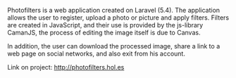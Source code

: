 Photofilters is a web application created on Laravel (5.4). The application allows the user to register, upload a photo or picture and apply filters. Filters are created in JavaScript, and their use is provided by the js-library CamanJS, the process of editing the image itself is due to Canvas.

In addition, the user can download the processed image, share a link to a web page on social networks, and also exit from his account.


Link on project: http://photofilters.hol.es